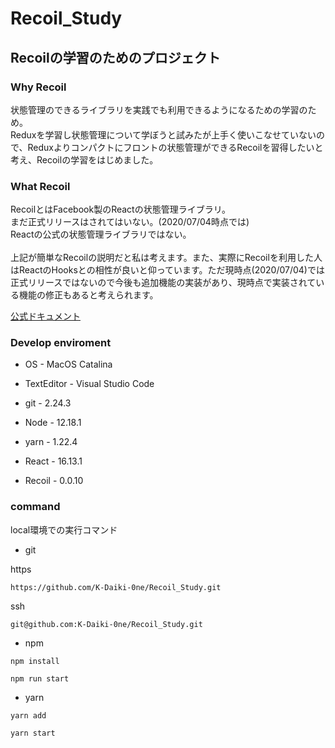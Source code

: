 # Recoil_Study

## Recoilの学習のためのプロジェクト

### Why Recoil
状態管理のできるライブラリを実践でも利用できるようになるための学習のため。<br>
Reduxを学習し状態管理について学ぼうと試みたが上手く使いこなせていないので、Reduxよりコンパクトにフロントの状態管理ができるRecoilを習得したいと考え、Recoilの学習をはじめました。

### What Recoil
RecoilとはFacebook製のReactの状態管理ライブラリ。<br>
まだ正式リリースはされてはいない。(2020/07/04時点では)<br>
Reactの公式の状態管理ライブラリではない。<br>
<br>
上記が簡単なRecoilの説明だと私は考えます。また、実際にRecoilを利用した人はReactのHooksとの相性が良いと仰っています。ただ現時点(2020/07/04)では正式リリースではないので今後も追加機能の実装があり、現時点で実装されている機能の修正もあると考えられます。

[公式ドキュメント](https://recoiljs.org/)


### Develop enviroment

- OS - MacOS Catalina

- TextEditor - Visual Studio Code

- git - 2.24.3

- Node - 12.18.1

- yarn - 1.22.4

- React - 16.13.1

- Recoil - 0.0.10

### command
local環境での実行コマンド
- git

https
```
https://github.com/K-Daiki-0ne/Recoil_Study.git
```

ssh
```
git@github.com:K-Daiki-0ne/Recoil_Study.git
```
- npm
```
npm install
```
```
npm run start
```

- yarn
```
yarn add
```

```
yarn start
```